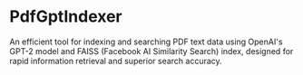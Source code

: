 # PdfGptIndexer
An efficient tool for indexing and searching PDF text data using OpenAI's GPT-2 model and FAISS (Facebook AI Similarity Search) index, designed for rapid information retrieval and superior search accuracy.

